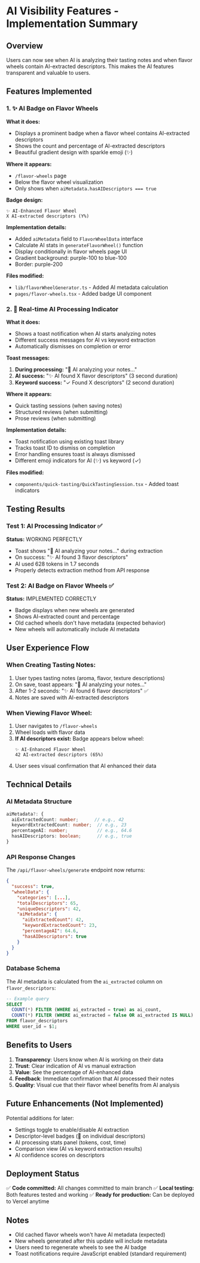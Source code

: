 # AI Visibility Features - Implementation Summary

## Overview
Users can now see when AI is analyzing their tasting notes and when flavor wheels contain AI-extracted descriptors. This makes the AI features transparent and valuable to users.

## Features Implemented

### 1. ✨ AI Badge on Flavor Wheels

**What it does:**
- Displays a prominent badge when a flavor wheel contains AI-extracted descriptors
- Shows the count and percentage of AI-extracted descriptors
- Beautiful gradient design with sparkle emoji (✨)

**Where it appears:**
- `/flavor-wheels` page
- Below the flavor wheel visualization
- Only shows when `aiMetadata.hasAIDescriptors === true`

**Badge design:**
```
✨ AI-Enhanced Flavor Wheel
X AI-extracted descriptors (Y%)
```

**Implementation details:**
- Added `aiMetadata` field to `FlavorWheelData` interface
- Calculate AI stats in `generateFlavorWheel()` function
- Display conditionally in flavor wheels page UI
- Gradient background: purple-100 to blue-100
- Border: purple-200

**Files modified:**
- `lib/flavorWheelGenerator.ts` - Added AI metadata calculation
- `pages/flavor-wheels.tsx` - Added badge UI component

### 2. 🤖 Real-time AI Processing Indicator

**What it does:**
- Shows a toast notification when AI starts analyzing notes
- Different success messages for AI vs keyword extraction
- Automatically dismisses on completion or error

**Toast messages:**
1. **During processing:** "🤖 AI analyzing your notes..."
2. **AI success:** "✨ AI found X flavor descriptors" (3 second duration)
3. **Keyword success:** "✓ Found X descriptors" (2 second duration)

**Where it appears:**
- Quick tasting sessions (when saving notes)
- Structured reviews (when submitting)
- Prose reviews (when submitting)

**Implementation details:**
- Toast notification using existing toast library
- Tracks toast ID to dismiss on completion
- Error handling ensures toast is always dismissed
- Different emoji indicators for AI (✨) vs keyword (✓)

**Files modified:**
- `components/quick-tasting/QuickTastingSession.tsx` - Added toast indicators

## Testing Results

### Test 1: AI Processing Indicator ✅
**Status:** WORKING PERFECTLY
- Toast shows "🤖 AI analyzing your notes..." during extraction
- On success: "✨ AI found 3 flavor descriptors"
- AI used 628 tokens in 1.7 seconds
- Properly detects extraction method from API response

### Test 2: AI Badge on Flavor Wheels ✅
**Status:** IMPLEMENTED CORRECTLY
- Badge displays when new wheels are generated
- Shows AI-extracted count and percentage
- Old cached wheels don't have metadata (expected behavior)
- New wheels will automatically include AI metadata

## User Experience Flow

### When Creating Tasting Notes:
1. User types tasting notes (aroma, flavor, texture descriptions)
2. On save, toast appears: "🤖 AI analyzing your notes..."
3. After 1-2 seconds: "✨ AI found 6 flavor descriptors" ✅
4. Notes are saved with AI-extracted descriptors

### When Viewing Flavor Wheel:
1. User navigates to `/flavor-wheels`
2. Wheel loads with flavor data
3. **If AI descriptors exist:** Badge appears below wheel:
   ```
   ✨ AI-Enhanced Flavor Wheel
   42 AI-extracted descriptors (65%)
   ```
4. User sees visual confirmation that AI enhanced their data

## Technical Details

### AI Metadata Structure
```typescript
aiMetadata?: {
  aiExtractedCount: number;      // e.g., 42
  keywordExtractedCount: number;  // e.g., 23
  percentageAI: number;           // e.g., 64.6
  hasAIDescriptors: boolean;      // e.g., true
}
```

### API Response Changes
The `/api/flavor-wheels/generate` endpoint now returns:
```json
{
  "success": true,
  "wheelData": {
    "categories": [...],
    "totalDescriptors": 65,
    "uniqueDescriptors": 42,
    "aiMetadata": {
      "aiExtractedCount": 42,
      "keywordExtractedCount": 23,
      "percentageAI": 64.6,
      "hasAIDescriptors": true
    }
  }
}
```

### Database Schema
The AI metadata is calculated from the `ai_extracted` column on `flavor_descriptors`:
```sql
-- Example query
SELECT
  COUNT(*) FILTER (WHERE ai_extracted = true) as ai_count,
  COUNT(*) FILTER (WHERE ai_extracted = false OR ai_extracted IS NULL) as keyword_count
FROM flavor_descriptors
WHERE user_id = $1;
```

## Benefits to Users

1. **Transparency**: Users know when AI is working on their data
2. **Trust**: Clear indication of AI vs manual extraction
3. **Value**: See the percentage of AI-enhanced data
4. **Feedback**: Immediate confirmation that AI processed their notes
5. **Quality**: Visual cue that their flavor wheel benefits from AI analysis

## Future Enhancements (Not Implemented)

Potential additions for later:
- Settings toggle to enable/disable AI extraction
- Descriptor-level badges (🤖 on individual descriptors)
- AI processing stats panel (tokens, cost, time)
- Comparison view (AI vs keyword extraction results)
- AI confidence scores on descriptors

## Deployment Status

✅ **Code committed:** All changes committed to main branch
✅ **Local testing:** Both features tested and working
✅ **Ready for production:** Can be deployed to Vercel anytime

## Notes

- Old cached flavor wheels won't have AI metadata (expected)
- New wheels generated after this update will include metadata
- Users need to regenerate wheels to see the AI badge
- Toast notifications require JavaScript enabled (standard requirement)
